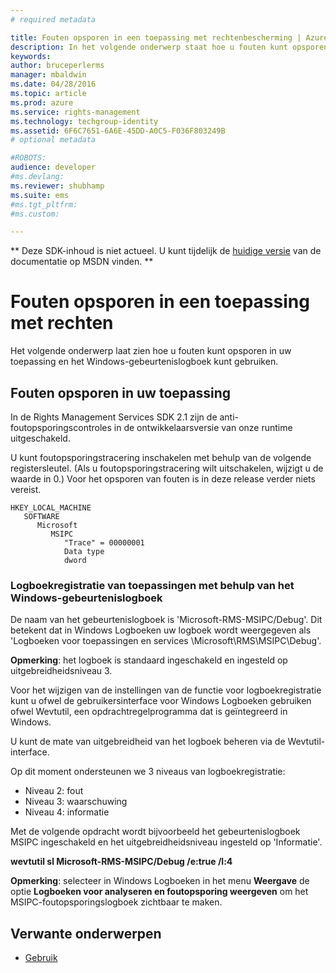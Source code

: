 ```yaml
---
# required metadata

title: Fouten opsporen in een toepassing met rechtenbescherming | Azure RMS
description: In het volgende onderwerp staat hoe u fouten kunt opsporen in uw toepassing en hoe u het Windows-gebeurtenislogboek gebruikt.
keywords:
author: bruceperlerms
manager: mbaldwin
ms.date: 04/28/2016
ms.topic: article
ms.prod: azure
ms.service: rights-management
ms.technology: techgroup-identity
ms.assetid: 6F6C7651-6A6E-45DD-A0C5-F036F803249B
# optional metadata

#ROBOTS:
audience: developer
#ms.devlang:
ms.reviewer: shubhamp
ms.suite: ems
#ms.tgt_pltfrm:
#ms.custom:

---
```

** Deze SDK-inhoud is niet actueel. U kunt tijdelijk de [huidige versie](https://msdn.microsoft.com/library/windows/desktop/hh535290(v=vs.85).aspx) van de documentatie op MSDN vinden. **
# Fouten opsporen in een toepassing met rechten

Het volgende onderwerp laat zien hoe u fouten kunt opsporen in uw toepassing en het Windows-gebeurtenislogboek kunt gebruiken.

## Fouten opsporen in uw toepassing

In de Rights Management Services SDK 2.1 zijn de anti-foutopsporingscontroles in de ontwikkelaarsversie van onze runtime uitgeschakeld.

U kunt foutopsporingstracering inschakelen met behulp van de volgende registersleutel. (Als u foutopsporingstracering wilt uitschakelen, wijzigt u de waarde in 0.) Voor het opsporen van fouten is in deze release verder niets vereist.

```
HKEY_LOCAL_MACHINE
   SOFTWARE
      Microsoft
         MSIPC
            "Trace" = 00000001
            Data type
            dword
```

### Logboekregistratie van toepassingen met behulp van het Windows-gebeurtenislogboek

De naam van het gebeurtenislogboek is 'Microsoft-RMS-MSIPC/Debug'. Dit betekent dat in Windows Logboeken uw logboek wordt weergegeven als 'Logboeken voor toepassingen en services \\Microsoft\\RMS\\MSIPC\\Debug'.

**Opmerking**: het logboek is standaard ingeschakeld en ingesteld op uitgebreidheidsniveau 3.

 

Voor het wijzigen van de instellingen van de functie voor logboekregistratie kunt u ofwel de gebruikersinterface voor Windows Logboeken gebruiken ofwel Wevtutil, een opdrachtregelprogramma dat is geïntegreerd in Windows.

U kunt de mate van uitgebreidheid van het logboek beheren via de Wevtutil-interface.

Op dit moment ondersteunen we 3 niveaus van logboekregistratie:

-   Niveau 2: fout
-   Niveau 3: waarschuwing
-   Niveau 4: informatie

Met de volgende opdracht wordt bijvoorbeeld het gebeurtenislogboek MSIPC ingeschakeld en het uitgebreidheidsniveau ingesteld op 'Informatie'.

**wevtutil sl Microsoft-RMS-MSIPC/Debug /e:true /l:4**

**Opmerking**: selecteer in Windows Logboeken in het menu **Weergave** de optie **Logboeken voor analyseren en foutopsporing weergeven** om het MSIPC-foutopsporingslogboek zichtbaar te maken.

 

## Verwante onderwerpen

* [Gebruik](how-to-use-msipc.md)
 

 





<!--HONumber=Jun16_HO1-->


